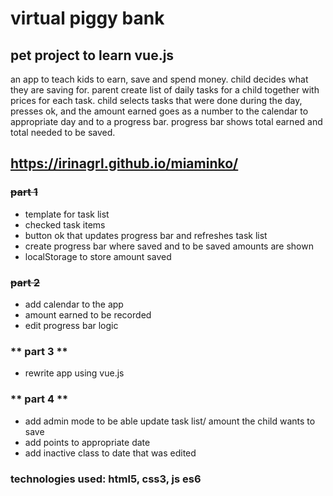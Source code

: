 # virtual piggy bank

## pet project to learn vue.js
 an app to teach kids to earn, save and spend money. child decides what they are saving for. parent create list of daily tasks for a child together with prices for each task. child selects tasks that were done during the day, presses ok, and the amount earned goes as a number to the calendar to appropriate day and to a progress bar. progress bar shows total earned and total needed to be saved.

## https://irinagrl.github.io/miaminko/

### ~~part 1~~
* template for task list 
* checked task items
* button ok that updates progress bar and refreshes task list
* create progress bar where saved and to be saved amounts are shown
* localStorage to store amount saved

### ~~part 2~~
* add calendar to the app
* amount earned to be recorded
* edit progress bar logic

### ** part 3 **
* rewrite app using vue.js

### ** part 4 **
* add admin mode to be able update task list/ amount the child wants to save
* add points to appropriate date
* add inactive class to date that was edited

### technologies used: html5, css3, js es6
